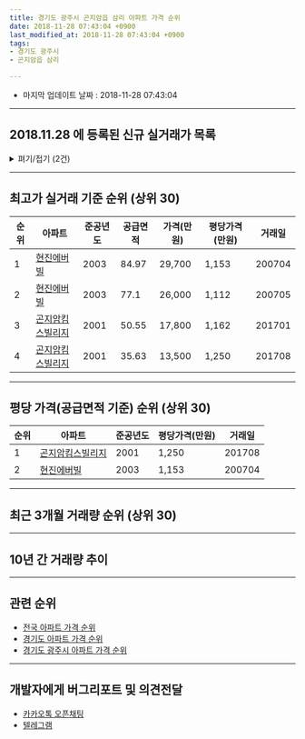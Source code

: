 ```yaml
---
title: 경기도 광주시 곤지암읍 삼리 아파트 가격 순위
date: 2018-11-28 07:43:04 +0900
last_modified_at: 2018-11-28 07:43:04 +0900
tags:
- 경기도 광주시
- 곤지암읍 삼리

---
```


* 마지막 업데이트 날짜 : 2018-11-28 07:43:04

---

## 2018.11.28 에 등록된 신규 실거래가 목록

<details>
<summary>펴기/접기 (2건)</summary>
<div markdown="1">

|아파트|준공년도|공급면적|가격(만원)|평당가격(만원)|거래일|
|---|---|---|---|---|---|
|[곤지암킴스빌리지](https://search.naver.com/search.naver?query=%EA%B2%BD%EA%B8%B0%EB%8F%84+%EA%B4%91%EC%A3%BC%EC%8B%9C+%EA%B3%A4%EC%A7%80%EC%95%94%EC%9D%8D+%EC%82%BC%EB%A6%AC+%EA%B3%A4%EC%A7%80%EC%95%94%ED%82%B4%EC%8A%A4%EB%B9%8C%EB%A6%AC%EC%A7%80)|2001|35.63|11,000|1,018|<span style="color:red">201811</span>|
|[현진에버빌](https://search.naver.com/search.naver?query=%EA%B2%BD%EA%B8%B0%EB%8F%84+%EA%B4%91%EC%A3%BC%EC%8B%9C+%EA%B3%A4%EC%A7%80%EC%95%94%EC%9D%8D+%EC%82%BC%EB%A6%AC+%ED%98%84%EC%A7%84%EC%97%90%EB%B2%84%EB%B9%8C)|2003|84.97|22,000|854|<span style="color:red">201811</span>|


</div>
</details>

---

## 최고가 실거래 기준 순위 (상위 30)


|순위|아파트|준공년도|공급면적|가격(만원)|평당가격(만원)|거래일|
|---|---|---|---|---|---|---|
|1|[현진에버빌](https://search.naver.com/search.naver?query=%EA%B2%BD%EA%B8%B0%EB%8F%84+%EA%B4%91%EC%A3%BC%EC%8B%9C+%EA%B3%A4%EC%A7%80%EC%95%94%EC%9D%8D+%EC%82%BC%EB%A6%AC+%ED%98%84%EC%A7%84%EC%97%90%EB%B2%84%EB%B9%8C)|2003|84.97|29,700|1,153|200704|
|2|[현진에버빌](https://search.naver.com/search.naver?query=%EA%B2%BD%EA%B8%B0%EB%8F%84+%EA%B4%91%EC%A3%BC%EC%8B%9C+%EA%B3%A4%EC%A7%80%EC%95%94%EC%9D%8D+%EC%82%BC%EB%A6%AC+%ED%98%84%EC%A7%84%EC%97%90%EB%B2%84%EB%B9%8C)|2003|77.1|26,000|1,112|200705|
|3|[곤지암킴스빌리지](https://search.naver.com/search.naver?query=%EA%B2%BD%EA%B8%B0%EB%8F%84+%EA%B4%91%EC%A3%BC%EC%8B%9C+%EA%B3%A4%EC%A7%80%EC%95%94%EC%9D%8D+%EC%82%BC%EB%A6%AC+%EA%B3%A4%EC%A7%80%EC%95%94%ED%82%B4%EC%8A%A4%EB%B9%8C%EB%A6%AC%EC%A7%80)|2001|50.55|17,800|1,162|201701|
|4|[곤지암킴스빌리지](https://search.naver.com/search.naver?query=%EA%B2%BD%EA%B8%B0%EB%8F%84+%EA%B4%91%EC%A3%BC%EC%8B%9C+%EA%B3%A4%EC%A7%80%EC%95%94%EC%9D%8D+%EC%82%BC%EB%A6%AC+%EA%B3%A4%EC%A7%80%EC%95%94%ED%82%B4%EC%8A%A4%EB%B9%8C%EB%A6%AC%EC%A7%80)|2001|35.63|13,500|1,250|201708|


---

## 평당 가격(공급면적 기준) 순위 (상위 30)


|순위|아파트|준공년도|평당가격(만원)|거래일|
|---|---|---|---|---|
|1|[곤지암킴스빌리지](https://search.naver.com/search.naver?query=%EA%B2%BD%EA%B8%B0%EB%8F%84+%EA%B4%91%EC%A3%BC%EC%8B%9C+%EA%B3%A4%EC%A7%80%EC%95%94%EC%9D%8D+%EC%82%BC%EB%A6%AC+%EA%B3%A4%EC%A7%80%EC%95%94%ED%82%B4%EC%8A%A4%EB%B9%8C%EB%A6%AC%EC%A7%80)|2001|1,250|201708|
|2|[현진에버빌](https://search.naver.com/search.naver?query=%EA%B2%BD%EA%B8%B0%EB%8F%84+%EA%B4%91%EC%A3%BC%EC%8B%9C+%EA%B3%A4%EC%A7%80%EC%95%94%EC%9D%8D+%EC%82%BC%EB%A6%AC+%ED%98%84%EC%A7%84%EC%97%90%EB%B2%84%EB%B9%8C)|2003|1,153|200704|


---

## 최근 3개월 거래량 순위 (상위 30)


<div style="width:100%;">
    <canvas id="deal_count_ranking" height="250"></canvas>
</div>


<script>
new Chart(document.getElementById("deal_count_ranking"), {
    type: 'horizontalBar',
    data: {
        labels: ['곤지암킴스빌리지', '현진에버빌'],
        datasets: [{
            label: '실거래 수',
            data: [13, 7],
            borderColor: "rgba(255, 0, 128, 1)",
            backgroundColor: "rgba(255, 0, 128, 0.5)",
            fill: false,
        }]
    },
    options: {
        responsive: true,
        title: {
            display: true,
            text: '최근 3개월 거래량 순위'
        },
        tooltips: {
            mode: 'index',
            intersect: false,
            callbacks: {
                title: function(tooltipItems, data) {
                    return "실거래 수:";
                },
                label: function(tooltipItem, data) {
                    return data.labels[tooltipItem.index] + ": " + tooltipItem.xLabel;
                }
            }
        },
        hover: {
            mode: 'nearest',
            intersect: true
        },
        scales: {
            xAxes: [{
                display: true,
                scaleLabel: {
                    display: true,
                    labelString: '실거래 수'
                },
                ticks: {
                    suggestedMin: 0,
                }
            }],
            yAxes: [{
                display: true,
                ticks: {
                    autoSkip: false,
                    callback: function(value, index, values) {
                        if (value.length > 15)
                            return value.substr(0, 13) + "...";
                        else
                            return value;
                    }
                },
                scaleLabel: {
                    display: false,
                }
            }]
        }
    }
});

</script>


---

## 10년 간 거래량 추이


<div style="width:100%;">
    <canvas id="deal_progress" height="250"></canvas>
</div>

<script>
new Chart(document.getElementById("deal_progress"), {
    type: 'line',
    data: {
        labels: ['200811','200812','200901','200902','200903','200904','200905','200906','200907','200908','200909','200910','200911','200912','201001','201002','201003','201004','201005','201006','201007','201008','201009','201010','201011','201012','201101','201102','201103','201104','201105','201106','201107','201108','201109','201110','201111','201112','201201','201202','201203','201204','201205','201206','201207','201208','201209','201210','201211','201212','201301','201302','201303','201304','201305','201306','201307','201308','201309','201310','201311','201312','201401','201402','201403','201404','201405','201406','201407','201408','201409','201410','201411','201412','201501','201502','201503','201504','201505','201506','201507','201508','201509','201510','201511','201512','201601','201602','201603','201604','201605','201606','201607','201608','201609','201610','201611','201612','201701','201702','201703','201704','201705','201706','201707','201708','201709','201710','201711','201712','201801','201802','201803','201804','201805','201806','201807','201808','201809','201810','201811'],
        datasets: [{
            label: '실거래 수',
            pointRadius: 1,
            data: [5, 2, 5, 11, 8, 11, 10, 13, 16, 16, 16, 7, 10, 5, 4, 8, 11, 3, 9, 4, 4, 4, 2, 13, 13, 4, 6, 9, 13, 8, 18, 5, 2, 4, 13, 12, 13, 9, 5, 6, 19, 17, 9, 9, 14, 11, 3, 14, 16, 8, 7, 7, 15, 8, 11, 18, 13, 7, 12, 10, 5, 2, 11, 13, 21, 15, 9, 12, 9, 9, 17, 13, 17, 11, 10, 13, 33, 14, 9, 9, 9, 18, 9, 12, 7, 12, 8, 10, 11, 10, 6, 12, 8, 16, 8, 9, 11, 8, 7, 12, 12, 10, 5, 7, 8, 4, 7, 7, 5, 5, 10, 13, 15, 7, 3, 10, 7, 7, 7, 9, 4],
            borderColor: "rgba(255, 201, 14, 1)",
            backgroundColor: "rgba(255, 201, 14, 0.5)",
            fill: true,
        }]
    },
    options: {
        responsive: true,
        title: {
            display: true,
            text: '10년간 거래량 추이'
        },
        tooltips: {
            mode: 'index',
            intersect: false,
        },
        hover: {
            mode: 'nearest',
            intersect: true
        },
        scales: {
            xAxes: [{
                display: true,
                scaleLabel: {
                    display: true,
                    labelString: '년/월'
                }
            }],
            yAxes: [{
                display: true,
                ticks: {
                    suggestedMin: 0,
                },
                scaleLabel: {
                    display: true,
                    labelString: '실거래 수'
                }
            }]
        }
    }
});

</script>


---

## 관련 순위

- [전국 아파트 가격 순위](https://inasie.github.io/apt-ranking/전국)
- [경기도 아파트 가격 순위](https://inasie.github.io/apt-ranking/경기도)
- [경기도 광주시 아파트 가격 순위](https://inasie.github.io/apt-ranking/경기도-광주시)


---

## 개발자에게 버그리포트 및 의견전달

- [카카오톡 오픈채팅](https://open.kakao.com/o/gLJUAP4)
- [텔레그램](https://t.me/inasie)


